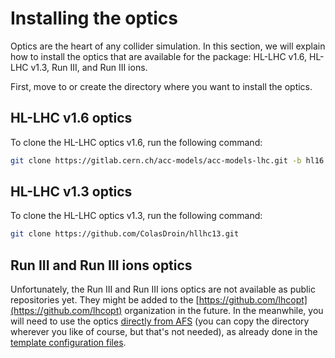 # Installing the optics

Optics are the heart of any collider simulation. In this section, we will explain how to install the optics that are available for the package: HL-LHC v1.6, HL-LHC v1.3, Run III, and Run III ions.

First, move to or create the directory where you want to install the optics.

## HL-LHC v1.6 optics

To clone the HL-LHC optics v1.6, run the following command:

```bash
git clone https://gitlab.cern.ch/acc-models/acc-models-lhc.git -b hl16
```

## HL-LHC v1.3 optics

To clone the HL-LHC optics v1.3, run the following command:

```bash
git clone https://github.com/ColasDroin/hllhc13.git
```

## Run III and Run III ions optics

Unfortunately, the Run III and Run III ions optics are not available as public repositories yet. They might be added to the [https://github.com/lhcopt](https://github.com/lhcopt) organization in the future. In the meanwhile, you will need to use the optics [directly from AFS](/afs/cern.ch/eng/lhc/optics/runIII) (you can copy the directory wherever you like of course, but that's not needed), as already done in the [template configuration files](../template_files/configurations/config_runIII.md).
